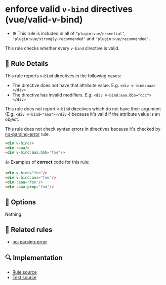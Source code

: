 # enforce valid `v-bind` directives (vue/valid-v-bind)

- :gear: This rule is included in all of `"plugin:vue/essential"`, `"plugin:vue/strongly-recommended"` and `"plugin:vue/recommended"`.

This rule checks whether every `v-bind` directive is valid.

## :book: Rule Details

This rule reports `v-bind` directives in the following cases:

- The directive does not have that attribute value. E.g. `<div v-bind:aaa></div>`
- The directive has invalid modifiers. E.g. `<div v-bind:aaa.bbb="ccc"></div>`

This rule does not report `v-bind` directives which do not have their argument (E.g. `<div v-bind="aaa"></div>`) because it's valid if the attribute value is an object.

This rule does not check syntax errors in directives because it's checked by [no-parsing-error] rule.

```html
<div v-bind/>
<div :aaa/>
<div v-bind:aaa.bbb="foo"/>
```

:+1: Examples of **correct** code for this rule:

```html
<div v-bind="foo"/>
<div v-bind:aaa="foo"/>
<div :aaa="foo"/>
<div :aaa.prop="foo"/>
```

## :wrench: Options

Nothing.

## :couple: Related rules

- [no-parsing-error]


[no-parsing-error]: no-parsing-error.md

## :mag: Implementation

- [Rule source](https://github.com/vuejs/eslint-plugin-vue/blob/master/lib/rules/valid-v-bind.js)
- [Test source](https://github.com/vuejs/eslint-plugin-vue/blob/master/tests/lib/rules/valid-v-bind.js)
